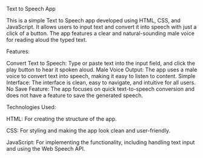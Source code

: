 Text to Speech App

This is a simple Text to Speech app developed using HTML, CSS, and JavaScript. It allows users to input text and convert it into speech with just a click of a button. The app features a clear and natural-sounding male voice for reading aloud the typed text.

Features:

Convert Text to Speech: Type or paste text into the input field, and click the play button to hear it spoken aloud.
Male Voice Output: The app uses a male voice to convert text into speech, making it easy to listen to content.
Simple Interface: The interface is clean, easy to navigate, and intuitive for all users.
No Save Feature: The app focuses on quick text-to-speech conversion and does not have a feature to save the generated speech.

Technologies Used:

HTML: For creating the structure of the app.

CSS: For styling and making the app look clean and user-friendly.

JavaScript: For implementing the functionality, including handling text input and using the Web Speech API.
